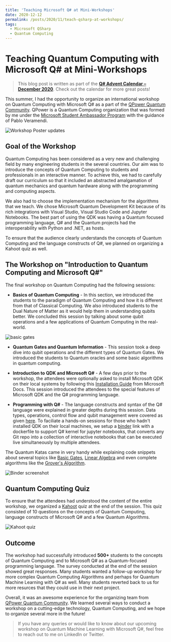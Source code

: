 ```yaml
---
title: 'Teaching Microsoft Q# at Mini-Workshops'
date: 2020-12-12
permalink: /posts/2020/11/teach-qsharp-at-workshops/
tags:
  - Microsoft QSharp
  - Quantum Computing
---
```

# Teaching Quantum Computing with Microsoft Q# at Mini-Workshops

> This blog post is written as part of the [**Q# Advent Calendar – December 2020**](https://devblogs.microsoft.com/qsharp/q-advent-calendar-2020/). Check out the calendar for more great posts!

This summer, I had the opportunity to organize an international workshop on Quantum Computing with Microsoft Q# as a part of the [QPower Quantum Community](https://qpower-research.tech/). QPower is a Quantum Computing organization that was formed by me under the [Microsoft Student Ambassador Program](https://studentambassadors.microsoft.com/) with the guidance of Pablo Veramendi.  

![Workshop Poster updates]()  

## Goal of the Workshop

Quantum Computing has been considered as a very new and challenging field by many engineering students in the several countries. Our aim was to introduce the concepts of Quantum Computing to students and professionals in an interactive manner. To achieve this, we had to carefully draft our curriculum so that it included an abstracted amalgamation of quantum mechanics and quantum hardware along with the programming and computing aspects.  

We also had to choose the implementation mechanism for the algorithms that we teach. We chose Microsoft Quantum Development Kit because of its rich integrations with Visual Studio, Visual Studio Code and Jupyter Notebooks. The best part of using the QDK was having a Quantum focused programming language, Q# and the Quantum projects had the interoperability with Python and .NET, as hosts.

To ensure that the audience clearly understands the concepts of Quantum Computing and the language constructs of Q#, we planned on organizing a Kahoot quiz as well.

## The Workshop on "Introduction to Quantum Computing and Microsoft Q#"

The final workshop on Quantum Computing had the following sessions:
- **Basics of Quantum Computing** - In this section, we introduced the students to the paradigm of Quantum Computing and how it is different from that of Classical Computing. We also introduced students to the Dual Nature of Matter as it would help them in understanding qubits better. We concluded this session by talking about some qubit operations and a few applications of Quantum Computing in the real-world.  
  
![basic gates]()  

- **Quantum Gates and Quantum Information** - This session took a deep dive into qubit operations and the different types of Quantum Gates. We introduced the students to Quantum oracles and some basic algorithms in quantum computing.
- **Introduction to QDK and Microsoft Q#** - A few days prior to the workshop, the attendees were optionally asked to install Microsoft QDK on their local systems by following this [Installation Guide](https://docs.microsoft.com/en-us/quantum/quickstarts/#install-the-qdk-locally) from Microsoft Docs. This session introduced the attendees to the special features of Microsoft QDK and the Q# programming language.

- **Programming with Q#** - The language constructs and syntax of the Q# language were explained in greater depths during this session. Data types, operations, control flow and qubit management were covered as given [here](https://github.com/QPower-Research/Workshops/blob/master/workshop%2001%20-%20Introduction%20to%20Quantum%20Computing/intro-to-qsharp.ipynb). To faciliate a hands-on sessions for those who hadn't installed QDK on their local machines, we setup a [binder](https://mybinder.org/) link with a dockerfile to support Q# kernel for jupyter notebooks, that converts any Git repo into a collection of interactive notebooks that can be executed live simultaneously by multiple attendees. 

The Quantum Katas came in very handy while explaining code snippets about several topics like [Basic Gates](https://github.com/microsoft/QuantumKatas/tree/main/BasicGates), [Linear Algebra](https://github.com/microsoft/QuantumKatas/tree/main/tutorials/LinearAlgebra) and even complete algorithms like the [Grover's Algorithm](https://github.com/microsoft/QuantumKatas/tree/main/GroversAlgorithm).  

![Binder screenshot]()  

## Quantum Computing Quiz

To ensure that the attendees had understood the content of the entire workshop, we organized a [Kahoot](https://kahoot.it/) quiz at the end of the session. This quiz consisted of 10 questions on the concepts of Quantum Computing, language constructs of Microsoft Q# and a few Quantum Algorithms.  

![Kahoot quiz]()  

## Outcome

The workshop had successfully introduced **500+** students to the concepts of Quantum Computing and to Microsoft Q# as a Quantum-focused programming language. The survey conducted at the end of the session showed great responses. Many students wanted a follow-up workshop for more complex Quantum Computing Algorithms and perhaps for Quantum Machine Learning with Q# as well.  Many students reverted back to us for more resurces that they could use in their next project. 

Overall, it was an awesome experience for the organizing team from [QPower Quantum Community](https://qpower-research.tech/). We learned several ways to conduct a workshop on a cutting-edge technology, Quantum Computing, and we hope to organize several more in the future! 

> If you have any queries or would like to know about our upcoming workshop on Quantum Machine Learning with Microsoft Q#, feel free to reach out to me on LinkedIn or Twitter.


